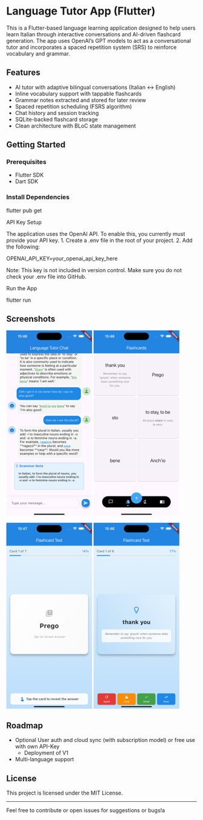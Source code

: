 # Language Tutor App (Flutter)

This is a Flutter-based language learning application designed to help users learn Italian through interactive conversations and AI-driven flashcard generation. The app uses OpenAI’s GPT models to act as a conversational tutor and incorporates a spaced repetition system (SRS) to reinforce vocabulary and grammar.

## Features
- AI tutor with adaptive bilingual conversations (Italian ↔ English)
- Inline vocabulary support with tappable flashcards
- Grammar notes extracted and stored for later review
- Spaced repetition scheduling (FSRS algorithm)
- Chat history and session tracking
- SQLite-backed flashcard storage
- Clean architecture with BLoC state management

## Getting Started

### Prerequisites
- Flutter SDK
- Dart SDK

### Install Dependencies

flutter pub get

API Key Setup

The application uses the OpenAI API. To enable this, you currently must provide your API key.
	1.	Create a .env file in the root of your project.
	2.	Add the following:

OPENAI_API_KEY=your_openai_api_key_here

Note: This key is not included in version control. Make sure you do not check your .env file into GitHub.

Run the App

flutter run


## Screenshots
<p float="left">
  <img src="screenshots/chat_page.png" width="45%" />
  <img src="screenshots/flashcard_page.png" width="45%" />
</p>
<p float="left">
  <img src="screenshots/trainingsession_1.png" width="45%" />
  <img src="screenshots/trainingsession_2.png" width="45%" />
</p>

<!-- Add your screenshots below -->


## Roadmap
- Optional User auth and cloud sync (with subscription model) or free use with own API-Key
    - Deployment of V1
- Multi-language support

## License

This project is licensed under the MIT License.

---

Feel free to contribute or open issues for suggestions or bugs!a

